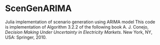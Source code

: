 # ScenGenARIMA
Julia implementation of scenario generation using ARIMA model
This code is implementation of Algorithm 3.2.2 of the following book
A. J. Conejo, _Decision Making Under Uncertainty in Electricity Markets_. New York, NY, USA: Springer, 2010.
